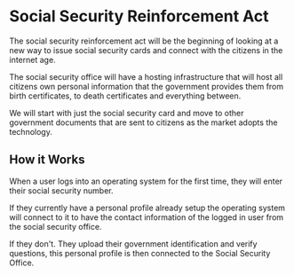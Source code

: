 # Social Security Reinforcement Act

The social security reinforcement act will be the beginning of looking at a new way to issue social security cards and connect with the citizens in the internet age.

The social security office will have a hosting infrastructure that will host all citizens own personal information that the government provides them from birth certificates, to death certificates and everything between.

We will start with just the social security card and move to other government documents that are sent to citizens as the market adopts the technology.

## How it Works

When a user logs into an operating system for the first time, they will enter their social security number.

If they currently have a personal profile already setup the operating system will connect to it to have the contact information of the logged in user from the social security office.

If they don't. They upload their government identification and verify questions, this personal profile is then connected to the Social Security Office.

